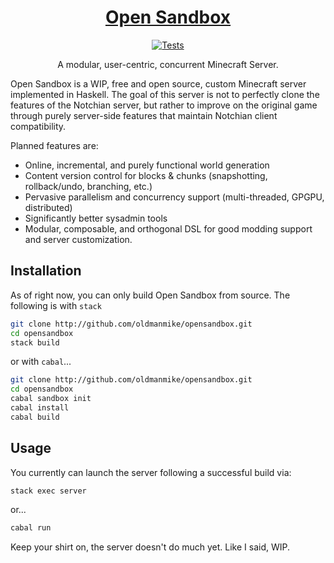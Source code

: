 <h1 align="center">
  <a href="https://github.com/oldmanmike/opensandbox">
    Open Sandbox
  </a>
</h1>

<p align="center">
  <a href="https://travis-ci.org/oldmanmike/opensandbox">
    <img alt="Tests"
      src="https://img.shields.io/travis/oldmanmike/opensandbox.svg?style=flat-square">
  </a>
</p>

<p align="center">
  A modular, user-centric, concurrent Minecraft Server.
</p>

Open Sandbox is a WIP, free and open source, custom Minecraft server implemented in Haskell.
The goal of this server is not to perfectly clone the features of the Notchian server, but rather to improve on the original game through purely server-side features that maintain Notchian client compatibility.

Planned features are:
* Online, incremental, and purely functional world generation
* Content version control for blocks & chunks (snapshotting, rollback/undo, branching, etc.)
* Pervasive parallelism and concurrency support (multi-threaded, GPGPU, distributed)
* Significantly better sysadmin tools
* Modular, composable, and orthogonal DSL for good modding support and server customization.

## Installation

As of right now, you can only build Open Sandbox from source.
The following is with `stack`
```bash
git clone http://github.com/oldmanmike/opensandbox.git
cd opensandbox
stack build
```

or with `cabal`...

```bash
git clone http://github.com/oldmanmike/opensandbox.git
cd opensandbox
cabal sandbox init
cabal install
cabal build
```

## Usage

You currently can launch the server following a successful build via:
```bash
stack exec server
```

or...

```bash
cabal run
```
Keep your shirt on, the server doesn't do much yet. Like I said, WIP.
